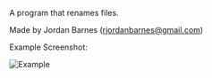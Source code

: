 A program that renames files.

Made by Jordan Barnes (rjordanbarnes@gmail.com)

Example Screenshot:

![Example](http://i.imgur.com/2z0RFO7.png)
